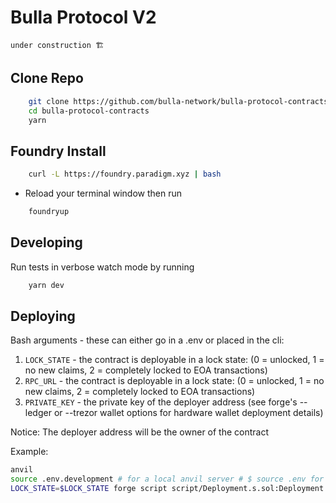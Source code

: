 # Bulla Protocol V2

`under construction 🏗`

## Clone Repo

```bash
    git clone https://github.com/bulla-network/bulla-protocol-contracts.git
    cd bulla-protocol-contracts
    yarn
```

## Foundry Install

```bash
    curl -L https://foundry.paradigm.xyz | bash
```

- Reload your terminal window then run

```bash
    foundryup
```

## Developing

Run tests in verbose watch mode by running

```bash
    yarn dev
```

## Deploying

Bash arguments - these can either go in a .env or placed in the cli:

1. `LOCK_STATE` - the contract is deployable in a lock state: (0 = unlocked, 1 = no new claims, 2 = completely locked to EOA transactions)
2. `RPC_URL` - the contract is deployable in a lock state: (0 = unlocked, 1 = no new claims, 2 = completely locked to EOA transactions)
3. `PRIVATE_KEY` - the private key of the deployer address (see forge's --ledger or --trezor wallet options for hardware wallet deployment details)

Notice: The deployer address will be the owner of the contract

Example:

```bash
anvil
source .env.development # for a local anvil server # $ source .env for prod
LOCK_STATE=$LOCK_STATE forge script script/Deployment.s.sol:Deployment --fork-url $RPC_URL --private-key $PRIVATE_KEY --broadcast -vvvvv
```
